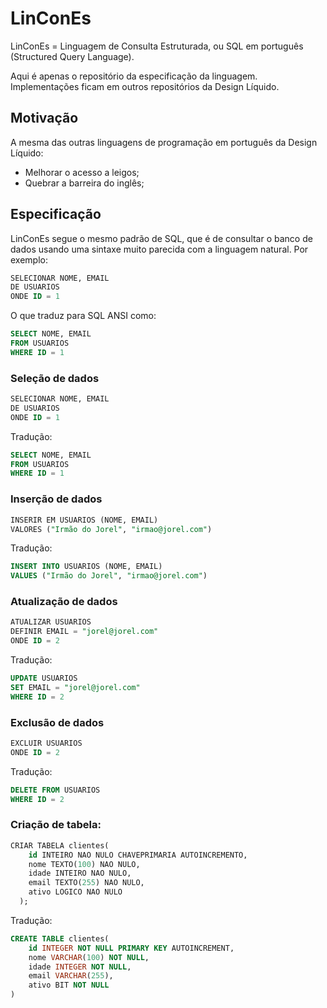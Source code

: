 # LinConEs

LinConEs = Linguagem de Consulta Estruturada, ou SQL em português (Structured Query Language).

Aqui é apenas o repositório da especificação da linguagem. Implementações ficam em outros repositórios da Design Líquido.

## Motivação

A mesma das outras linguagens de programação em português da Design Líquido:

- Melhorar o acesso a leigos;
- Quebrar a barreira do inglês;

## Especificação

LinConEs segue o mesmo padrão de SQL, que é de consultar o banco de dados usando uma sintaxe muito parecida com a linguagem natural. Por exemplo:

```sql
SELECIONAR NOME, EMAIL
DE USUARIOS
ONDE ID = 1
```

O que traduz para SQL ANSI como:

```sql
SELECT NOME, EMAIL
FROM USUARIOS
WHERE ID = 1
```

### Seleção de dados

```sql
SELECIONAR NOME, EMAIL
DE USUARIOS
ONDE ID = 1
```

Tradução:

```sql
SELECT NOME, EMAIL
FROM USUARIOS
WHERE ID = 1
```

### Inserção de dados

```sql
INSERIR EM USUARIOS (NOME, EMAIL)
VALORES ("Irmão do Jorel", "irmao@jorel.com")
```

Tradução:

```sql
INSERT INTO USUARIOS (NOME, EMAIL)
VALUES ("Irmão do Jorel", "irmao@jorel.com")
```

### Atualização de dados

```sql
ATUALIZAR USUARIOS
DEFINIR EMAIL = "jorel@jorel.com"
ONDE ID = 2
```

Tradução:

```sql
UPDATE USUARIOS
SET EMAIL = "jorel@jorel.com"
WHERE ID = 2
```

### Exclusão de dados

```sql
EXCLUIR USUARIOS
ONDE ID = 2
```

Tradução:

```sql
DELETE FROM USUARIOS
WHERE ID = 2
```

### Criação de tabela:

```sql
CRIAR TABELA clientes(
    id INTEIRO NAO NULO CHAVEPRIMARIA AUTOINCREMENTO,
    nome TEXTO(100) NAO NULO,
    idade INTEIRO NAO NULO,
    email TEXTO(255) NAO NULO,
    ativo LOGICO NAO NULO
  );
```

Tradução:

```sql
CREATE TABLE clientes(
    id INTEGER NOT NULL PRIMARY KEY AUTOINCREMENT,
    nome VARCHAR(100) NOT NULL,
    idade INTEGER NOT NULL,
    email VARCHAR(255),
    ativo BIT NOT NULL
)
```

